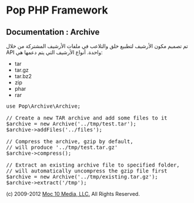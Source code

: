 Pop PHP Framework
=================

Documentation : Archive
-----------------------

تم تصميم مكون الأرشيف لتطبيع خلق والتلاعب في ملفات الأرشيف المشتركة من خلال API واحدة. أنواع الأرشيف التي يتم دعمها هي:


* tar
* tar.gz
* tar.bz2
* zip
* phar
* rar

<pre>
use Pop\Archive\Archive;

// Create a new TAR archive and add some files to it
$archive = new Archive('../tmp/test.tar');
$archive->addFiles('../files');

// Compress the archive, gzip by default,
// will produce '../tmp/test.tar.gz'
$archive->compress();

// Extract an existing archive file to specified folder,
// will automatically uncompress the gzip file first
$archive = new Archive('../tmp/existing.tar.gz');
$archive->extract('/tmp');
</pre>

(c) 2009-2012 [Moc 10 Media, LLC.](http://www.moc10media.com) All Rights Reserved.
